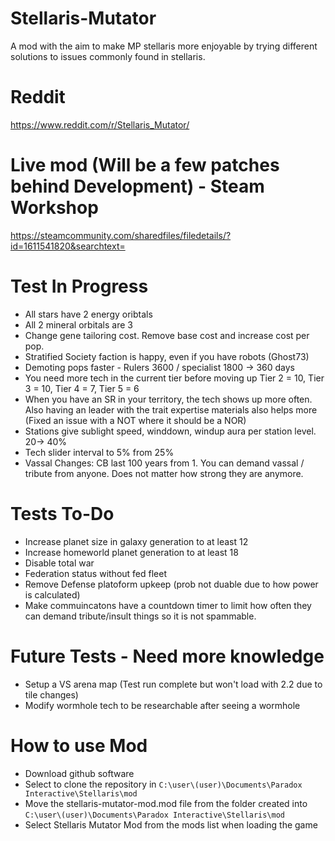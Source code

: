 # Stellaris-Mutator
A mod with the aim to make MP stellaris more enjoyable by trying different solutions to issues commonly found in stellaris.

# Reddit
https://www.reddit.com/r/Stellaris_Mutator/

# Live mod (Will be a few patches behind Development) - Steam Workshop
https://steamcommunity.com/sharedfiles/filedetails/?id=1611541820&searchtext=


# Test In Progress
- All stars have 2 energy oribtals
- All 2 mineral orbitals are 3
- Change gene tailoring cost. Remove base cost and increase cost per pop.
- Stratified Society faction is happy, even if you have robots (Ghost73)
- Demoting pops faster - Rulers 3600 / specialist 1800 -> 360 days
- You need more tech in the current tier before moving up Tier 2 = 10, Tier 3 = 10, Tier 4 = 7, Tier 5 = 6
- When you have an SR in your territory, the tech shows up more often. Also having an leader with the trait expertise materials also helps more (Fixed an issue with a NOT where it should be a NOR)
- Stations give sublight speed, winddown, windup aura per station level. 20-> 40%
- Tech slider interval to 5% from 25%
- Vassal Changes: CB last 100 years from 1. You can demand vassal / tribute from anyone. Does not matter how strong they are anymore.


# Tests To-Do
- Increase planet size in galaxy generation to at least 12
- Increase homeworld planet generation to at least 18
- Disable total war
- Federation status without fed fleet
- Remove Defense platoform upkeep (prob not duable due to how power is calculated)
- Make commuincatons have a countdown timer to limit how often they can demand tribute/insult things so it is not spammable.


# Future Tests - Need more knowledge
- Setup a VS arena map (Test run complete but won't load with 2.2 due to tile changes)
- Modify wormhole tech to be researchable after seeing a wormhole

# How to use Mod

- Download github software
- Select to clone the repository in `C:\user\(user)\Documents\Paradox Interactive\Stellaris\mod`
- Move the stellaris-mutator-mod.mod file from the folder created into `C:\user\(user)\Documents\Paradox Interactive\Stellaris\mod`
- Select Stellaris Mutator Mod from the mods list when loading the game
